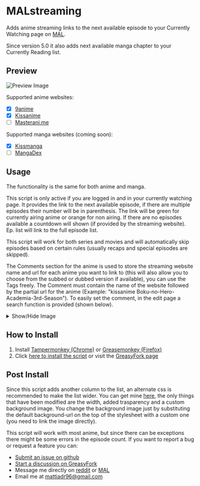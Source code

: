 # MALstreaming
Adds anime streaming links to the next available episode to your Currently Watching page on <a href='https://myanimelist.net' target='_blank'>MAL</a>.

Since version 5.0 it also adds next available manga chapter to your Currently Reading list.

## Preview
![Preview Image](images/preview.png)

Supported anime websites:
- [x] <a href='https://9anime.is/' target='_blank'>9anime</a>
- [x] <a href='http://kissanime.ru/' target='_blank'>Kissanime</a>
- [ ] <a href='https://www.masterani.me/' target='_blank'>Masterani.me</a>

Supported manga websites (coming soon):
- [x] <a href='http://kissmanga.com' target='_blank'>Kissmanga</a>
- [ ] <a href='https://mangadex.org/' target='_blank'>MangaDex</a>

## Usage
The functionality is the same for both anime and manga.

This script is only active if you are logged in and in your currently watching page.
It provides the link to the next available episode, if there are multiple episodes their number will be in parenthesis.
The link will be green for currently airing anime or orange for non airing.
If there are no episodes available a countdown will shown (if provided by the streaming website).
Ep. list will link to the full episode list.

This script will work for both series and movies and will automatically skip episodes based on certain rules (usually recaps and special episodes are skipped).

The Comments section for the anime is used to store the streaming website name and url for each anime you want to link to (this will also allow you to choose from the subbed or dubbed version if available), you can use the Tags freely.
The Comment must contain the name of the website followed by the partial url for the anime (Example: "kissanime Boku-no-Hero-Academia-3rd-Season").
To easily set the comment, in the edit page a search function is provided (shown below).

<details><summary>Show/Hide Image</summary>
<img src="images/edit_page.png" alt="Edit Page">
</details>

## How to Install
1. Install <a href='https://chrome.google.com/webstore/detail/tampermonkey/dhdgffkkebhmkfjojejmpbldmpobfkfo' target='_blank'>Tampermonkey (Chrome)</a> or <a href='https://addons.mozilla.org/firefox/addon/greasemonkey/' target='_blank'>Greasemonkey (Firefox)</a>
2. Click <a href='https://raw.githubusercontent.com/mattiadr/MALstreaming/master/MALstreaming.user.js'>here to install the script</a> or visit the <a href='https://greasyfork.org/en/scripts/369605-malstreaming'>GreasyFork page</a>

## Post Install
Since this script adds another column to the list, an alternate css is recommended to make the list wider.
You can get mine <a href='https://pastebin.com/A2WgHbYc' target='_blank'>here</a>, the only things that have been modified are the width, added trasparency and a custom background image.
You change the background image just by substituting the default background-url on the top of the stylesheet with a custom one (you need to link the image directly).

This script will work with most anime, but since there can be exceptions there might be some errors in the episode count.
If you want to report a bug or request a feature you can:
- <a href='https://github.com/mattiadr/MALstreaming/issues' target='_blank'>Submit an issue on github</a>
- <a href='https://greasyfork.org/en/scripts/369605-malstreaming/feedback' target='_blank'>Start a discussion on GreasyFork</a>
- Message me directly on <a href='https://www.reddit.com/user/mattiadr96/' target='_blank'>reddit</a> or <a href='https://myanimelist.net/profile/mattiadr' target='_blank'>MAL</a>
- Email me at <mattiadr96@gmail.com>
